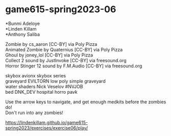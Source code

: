# game615-spring2023-06

*Bunmi Adeloye<br>
*Linden Killam<br>
*Anthony Saliba<br>

Zombie by cs_aaron [CC-BY] via Poly Pizza<br>
Animated Zombie by Quaternius [CC-BY] via Poly Pizza<br>
Ghoul by joney_lol [CC-BY] via Poly Pizza<br>
Collect 2 sound by JustInvoke [CC-BY] via freesound.org<br>
Horror Stinger 12 sound by F.M.Audio [CC-BY] via freesound.org<br>

skybox avionx skybox series<br>
graveyard EVILTORN low poly simple graveyard<br>
water shaders Nick Veselov #NVJOB<br>
bed DNK_DEV hospital horro pavk<br>

Use the arrow keys to navigate, and get enough medkits before the zombies do!<br>
Don't run into any zombies!<br>

https://lindenkillam.github.io/game615-spring2023/exercises/exercise06/play/